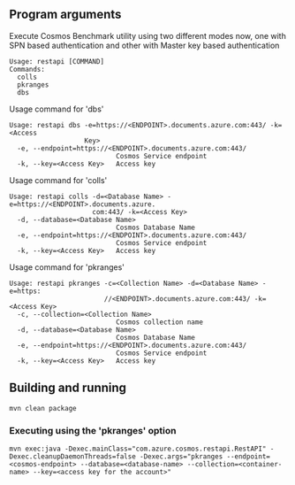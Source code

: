 ## Program arguments

Execute Cosmos Benchmark utility using two different modes now, one with SPN based authentication and other with Master key based authentication
```
Usage: restapi [COMMAND]
Commands:
  colls
  pkranges
  dbs
```

Usage command for 'dbs'
```
Usage: restapi dbs -e=https://<ENDPOINT>.documents.azure.com:443/ -k=<Access
                   Key>
  -e, --endpoint=https://<ENDPOINT>.documents.azure.com:443/
                           Cosmos Service endpoint
  -k, --key=<Access Key>   Access key
```

Usage command for 'colls'
```
Usage: restapi colls -d=<Database Name> -e=https://<ENDPOINT>.documents.azure.
                     com:443/ -k=<Access Key>
  -d, --database=<Database Name>
                           Cosmos Database Name
  -e, --endpoint=https://<ENDPOINT>.documents.azure.com:443/
                           Cosmos Service endpoint
  -k, --key=<Access Key>   Access key
```

Usage command for 'pkranges'
```
Usage: restapi pkranges -c=<Collection Name> -d=<Database Name> -e=https:
                        //<ENDPOINT>.documents.azure.com:443/ -k=<Access Key>
  -c, --collection=<Collection Name>
                           Cosmos collection name
  -d, --database=<Database Name>
                           Cosmos Database Name
  -e, --endpoint=https://<ENDPOINT>.documents.azure.com:443/
                           Cosmos Service endpoint
  -k, --key=<Access Key>   Access key
```

## Building and running

````
mvn clean package
````

### Executing using the 'pkranges' option
````
mvn exec:java -Dexec.mainClass="com.azure.cosmos.restapi.RestAPI" -Dexec.cleanupDaemonThreads=false -Dexec.args="pkranges --endpoint=<cosmos-endpoint> --database=<database-name> --collection=<container-name> --key=<access key for the account>"
````